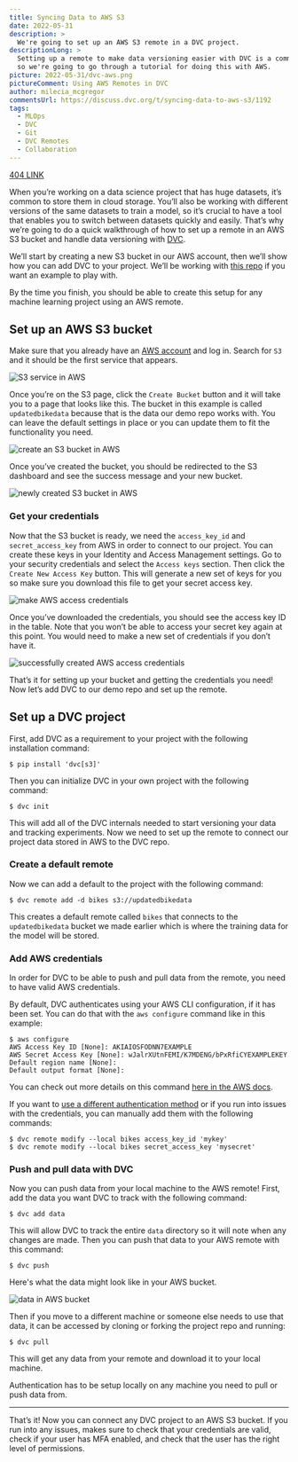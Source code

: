 ```yaml
---
title: Syncing Data to AWS S3
date: 2022-05-31
description: >
  We're going to set up an AWS S3 remote in a DVC project.
descriptionLong: >
  Setting up a remote to make data versioning easier with DVC is a common need
  so we're going to go through a tutorial for doing this with AWS.
picture: 2022-05-31/dvc-aws.png
pictureComment: Using AWS Remotes in DVC
author: milecia_mcgregor
commentsUrl: https://discuss.dvc.org/t/syncing-data-to-aws-s3/1192
tags:
  - MLOps
  - DVC
  - Git
  - DVC Remotes
  - Collaboration
---
```


[404 LINK](https://developer.mozilla.org/en-US/404-page)

When you’re working on a data science project that has huge datasets, it’s
common to store them in cloud storage. You’ll also be working with different
versions of the same datasets to train a model, so it’s crucial to have a tool
that enables you to switch between datasets quickly and easily. That’s why we’re
going to do a quick walkthrough of how to set up a remote in an AWS S3 bucket
and handle data versioning with [DVC](https://dvc.org/doc).

We’ll start by creating a new S3 bucket in our AWS account, then we’ll show how
you can add DVC to your project. We’ll be working with
[this repo](https://github.com/iterative/stale-model-example) if you want an
example to play with.

<admon type="info">

By the time you finish, you should be able to create this setup for any machine
learning project using an AWS remote.

</admon>

## Set up an AWS S3 bucket

Make sure that you already have an [AWS account](https://aws.amazon.com/) and
log in. Search for `S3` and it should be the first service that appears.

![S3 service in AWS](/uploads/images/2022-05-31/finding_s3.png)

Once you’re on the S3 page, click the `Create Bucket` button and it will take
you to a page that looks like this. The bucket in this example is called
`updatedbikedata` because that is the data our demo repo works with. You can
leave the default settings in place or you can update them to fit the
functionality you need.

![create an S3 bucket in AWS](/uploads/images/2022-05-31/create_bucket.png)

Once you’ve created the bucket, you should be redirected to the S3 dashboard and
see the success message and your new bucket.

![newly created S3 bucket in AWS](/uploads/images/2022-05-31/created_bucket.png)

### Get your credentials

Now that the S3 bucket is ready, we need the `access_key_id` and
`secret_access_key` from AWS in order to connect to our project. You can create
these keys in your Identity and Access Management settings. Go to your security
credentials and select the `Access keys` section. Then click the
`Create New Access Key` button. This will generate a new set of keys for you so
make sure you download this file to get your secret access key.

![make AWS access credentials](/uploads/images/2022-05-31/make_credentials.png)

Once you’ve downloaded the credentials, you should see the access key ID in the
table. Note that you won’t be able to access your secret key again at this
point. You would need to make a new set of credentials if you don’t have it.

![successfully created AWS access credentials](/uploads/images/2022-05-31/credentials.png)

That’s it for setting up your bucket and getting the credentials you need! Now
let’s add DVC to our demo repo and set up the remote.

## Set up a DVC project

First, add DVC as a requirement to your project with the following installation
command:

```dvc
$ pip install 'dvc[s3]'
```

Then you can initialize DVC in your own project with the following command:

```dvc
$ dvc init
```

This will add all of the DVC internals needed to start versioning your data and
tracking experiments. Now we need to set up the remote to connect our project
data stored in AWS to the DVC repo.

### Create a default remote

Now we can add a default to the project with the following command:

```dvc
$ dvc remote add -d bikes s3://updatedbikedata
```

This creates a default remote called `bikes` that connects to the
`updatedbikedata` bucket we made earlier which is where the training data for
the model will be stored.

### Add AWS credentials

In order for DVC to be able to push and pull data from the remote, you need to
have valid AWS credentials.

By default, DVC authenticates using your AWS CLI configuration, if it has been
set. You can do that with the `aws configure` command like in this example:

```dvc
$ aws configure
AWS Access Key ID [None]: AKIAIOSFODNN7EXAMPLE
AWS Secret Access Key [None]: wJalrXUtnFEMI/K7MDENG/bPxRfiCYEXAMPLEKEY
Default region name [None]:
Default output format [None]:
```

You can check out more details on this command
[here in the AWS docs](https://docs.aws.amazon.com/cli/latest/userguide/cli-configure-files.html).

If you want to
[use a different authentication method](https://dvc.org/doc/command-reference/remote/modify#amazon-s3)
or if you run into issues with the credentials, you can manually add them with
the following commands:

```dvc
$ dvc remote modify --local bikes access_key_id 'mykey'
$ dvc remote modify --local bikes secret_access_key 'mysecret'
```

### Push and pull data with DVC

Now you can push data from your local machine to the AWS remote! First, add the
data you want DVC to track with the following command:

```dvc
$ dvc add data
```

This will allow DVC to track the entire `data` directory so it will note when
any changes are made. Then you can push that data to your AWS remote with this
command:

```dvc
$ dvc push
```

Here's what the data might look like in your AWS bucket.

![data in AWS bucket](/uploads/images/2022-05-31/aws_bucket.png)

Then if you move to a different machine or someone else needs to use that data,
it can be accessed by cloning or forking the project repo and running:

```dvc
$ dvc pull
```

This will get any data from your remote and download it to your local machine.

<admon type="info">

Authentication has to be setup locally on any machine you need to pull or push
data from.

</admon>

---

That’s it! Now you can connect any DVC project to an AWS S3 bucket. If you run
into any issues, makes sure to check that your credentials are valid, check if
your user has MFA enabled, and check that the user has the right level of
permissions.
